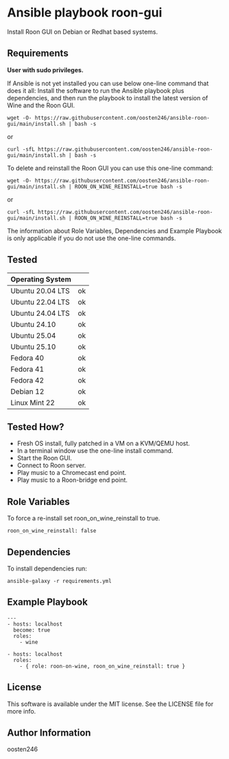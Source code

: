 Ansible playbook roon-gui
=========================

Install Roon GUI on Debian or Redhat based systems.

Requirements
------------
**User with sudo privileges.**

If Ansible is not yet installed you can use below one-line command that does it all: Install the software to run the Ansible playbook plus dependencies, and then run the playbook to install the latest version of Wine and the Roon GUI.

    wget -O- https://raw.githubusercontent.com/oosten246/ansible-roon-gui/main/install.sh | bash -s
or

    curl -sfL https://raw.githubusercontent.com/oosten246/ansible-roon-gui/main/install.sh | bash -s

To delete and reinstall the Roon GUI you can use this one-line command:

    wget -O- https://raw.githubusercontent.com/oosten246/ansible-roon-gui/main/install.sh | ROON_ON_WINE_REINSTALL=true bash -s
or

    curl -sfL https://raw.githubusercontent.com/oosten246/ansible-roon-gui/main/install.sh | ROON_ON_WINE_REINSTALL=true bash -s

The information about Role Variables, Dependencies and Example Playbook is only applicable if you do not use the one-line commands.

Tested
------

|Operating System|  |
|----------------|--|
|Ubuntu 20.04 LTS|ok|
|Ubuntu 22.04 LTS|ok|
|Ubuntu 24.04 LTS|ok|
|Ubuntu 24.10    |ok|
|Ubuntu 25.04    |ok|
|Ubuntu 25.10    |ok|
|Fedora 40       |ok|
|Fedora 41       |ok|
|Fedora 42       |ok|
|Debian 12       |ok|
|Linux Mint 22   |ok|

Tested How?
-----------
* Fresh OS install, fully patched in a VM on a KVM/QEMU host.
* In a terminal window use the one-line install command.
* Start the Roon GUI.
* Connect to Roon server.
* Play music to a Chromecast end point.
* Play music to a Roon-bridge end point.

Role Variables
--------------
To force a re-install set roon_on_wine_reinstall to true.

    roon_on_wine_reinstall: false

Dependencies
------------
To install dependencies run:

    ansible-galaxy -r requirements.yml

Example Playbook
----------------

    ---
    - hosts: localhost
      become: true
      roles:
        - wine

    - hosts: localhost
      roles:
        - { role: roon-on-wine, roon_on_wine_reinstall: true }

License
-------

This software is available under the MIT license. See the LICENSE file for more info.

Author Information
------------------

oosten246
